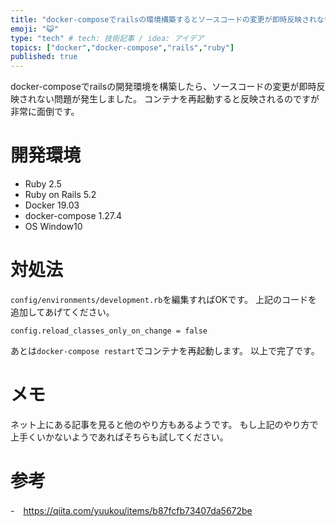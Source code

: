 ```yaml
---
title: "docker-composeでrailsの環境構築するとソースコードの変更が即時反映されない"
emoji: "😺"
type: "tech" # tech: 技術記事 / idea: アイデア
topics: ["docker","docker-compose","rails","ruby"]
published: true
---
```

docker-composeでrailsの開発環境を構築したら、ソースコードの変更が即時反映されない問題が発生しました。
コンテナを再起動すると反映されるのですが非常に面倒です。
# 開発環境
- Ruby 2.5
- Ruby on Rails 5.2
- Docker 19.03
- docker-compose 1.27.4
- OS Window10

# 対処法
```config/environments/development.rb```を編集すればOKです。
上記のコードを追加してあげてください。
```
config.reload_classes_only_on_change = false
```
あとは```docker-compose restart```でコンテナを再起動します。
以上で完了です。

# メモ
ネット上にある記事を見ると他のやり方もあるようです。
もし上記のやり方で上手くいかないようであればそちらも試してください。

# 参考
-　https://qiita.com/yuukou/items/b87fcfb73407da5672be